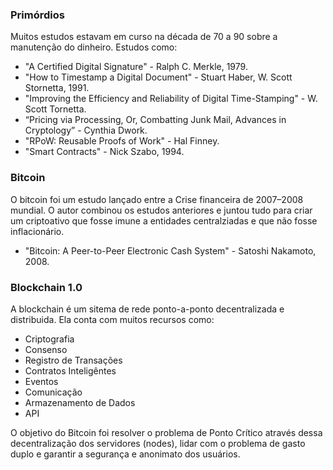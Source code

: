### Primórdios
Muitos estudos estavam em curso na década de 70 a 90 sobre a manutenção do dinheiro. Estudos como:
- "A Certified Digital Signature" - Ralph C. Merkle, 1979.
- "How to Timestamp a Digital Document" - Stuart Haber, W. Scott Stornetta, 1991.
- "Improving the Efficiency and Reliability of Digital Time-Stamping" - W. Scott Tornetta.
- “Pricing via Processing, Or, Combatting Junk Mail, Advances in Cryptology” -  Cynthia Dwork.
- "RPoW: Reusable Proofs of Work" - Hal Finney.
- "Smart Contracts" - Nick Szabo, 1994.

### Bitcoin
O bitcoin foi um estudo lançado entre a Crise financeira de 2007–2008 mundial. O autor combinou os estudos anteriores e juntou tudo para criar um criptoativo que fosse imune a entidades centralziadas e que não fosse inflacionário.

- "Bitcoin: A Peer-to-Peer Electronic Cash System" - Satoshi Nakamoto, 2008.

### Blockchain 1.0
A blockchain é um sitema de rede ponto-a-ponto decentralizada e distribuida. Ela conta com muitos recursos como:
- Criptografia
- Consenso
- Registro de Transações
- Contratos Inteligêntes
- Eventos
- Comunicação
- Armazenamento de Dados
- API

O objetivo do Bitcoin foi resolver o problema de Ponto Crítico através dessa decentralização dos servidores (nodes), lidar com o problema de gasto duplo e garantir a segurança e anonimato dos usuários.